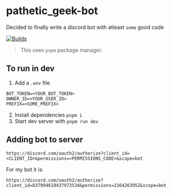 # pathetic_geek-bot

Decided to finally write a discord bot with atleast `some` good code

[![Builds](https://github.com/patheticGeek/pathetic_geek-bot/actions/workflows/builds.yaml/badge.svg)](https://github.com/patheticGeek/pathetic_geek-bot/actions/workflows/builds.yaml)

> This uses `pnpm` package manager.

## To run in dev

1. Add a `.env` file

```
BOT_TOKEN=<YOUR_BOT_TOKEN>
OWNER_ID=<YOUR_USER_ID>
PREFIX=<SOME_PREFIX>
```

2. Install dependencies `pnpm i`
3. Start dev server with `pnpm run dev`

## Adding bot to server

```
https://discord.com/oauth2/authorize?client_id=<CLIENT_ID>&permissions=<PERMISSIONS_CODE>&scope=bot
```

For my bot it is:

```
https://discord.com/oauth2/authorize?client_id=837994619437973534&permissions=2164263952&scope=bot
```
